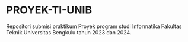 # PROYEK-TI-UNIB
Repositori submisi praktikum Proyek program studi Informatika Fakultas Teknik Universitas Bengkulu tahun 2023 dan 2024.
